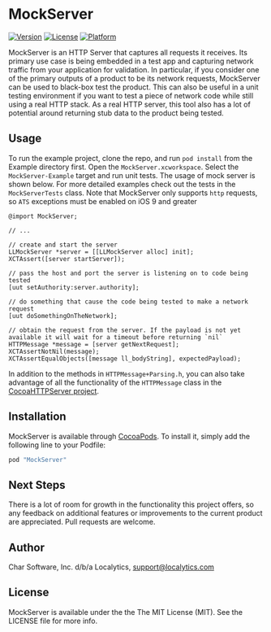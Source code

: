 # MockServer

[![Version](https://img.shields.io/cocoapods/v/MockServer.svg?style=flat)](http://cocoapods.org/pods/MockServer)
[![License](https://img.shields.io/cocoapods/l/MockServer.svg?style=flat)](http://cocoapods.org/pods/MockServer)
[![Platform](https://img.shields.io/cocoapods/p/MockServer.svg?style=flat)](http://cocoapods.org/pods/MockServer)

MockServer is an HTTP Server that captures all requests it receives. Its primary use case is being embedded in a test app and capturing network traffic from your application for validation. In particular, if you consider one of the primary outputs of a product to be its network requests, MockServer can be used to black-box test the product. This can also be useful in a unit testing environment if you want to test a piece of network code while still using a real HTTP stack. As a real HTTP server, this tool also has a lot of potential around returning stub data to the product being tested.

## Usage

To run the example project, clone the repo, and run `pod install` from the Example directory first. Open the `MockServer.xcworkspace`. Select the `MockServer-Example` target and run unit tests. The usage of mock server is shown below. For more detailed examples check out the tests in the `MockServerTests` class. Note that MockServer only supports `http` requests, so `ATS` exceptions must be enabled on iOS 9 and greater

```objc
@import MockServer;

// ...

// create and start the server
LLMockServer *server = [[LLMockServer alloc] init];
XCTAssert([server startServer]);

// pass the host and port the server is listening on to code being tested
[uut setAuthority:server.authority];

// do something that cause the code being tested to make a network request
[uut doSomethingOnTheNetwork];

// obtain the request from the server. If the payload is not yet available it will wait for a timeout before returning `nil`
HTTPMessage *message = [server getNextRequest];
XCTAssertNotNil(message);
XCTAssertEqualObjects([message ll_bodyString], expectedPayload);
```

In addition to the methods in `HTTPMessage+Parsing.h`, you can also take advantage of all the functionality of the `HTTPMessage` class in the [CocoaHTTPServer project](https://github.com/robbiehanson/CocoaHTTPServer).

## Installation

MockServer is available through [CocoaPods](http://cocoapods.org). To install
it, simply add the following line to your Podfile:

```ruby
pod "MockServer"
```

## Next Steps

There is a lot of room for growth in the functionality this project offers, so any feedback on additional features or improvements to the current product are appreciated. Pull requests are welcome.

## Author

Char Software, Inc. d/b/a Localytics, support@localytics.com

## License

MockServer is available under the the The MIT License (MIT). See the LICENSE file for more info.
